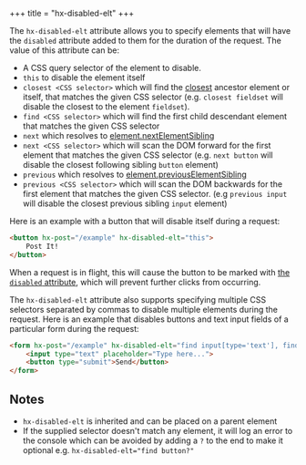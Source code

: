 +++
title = "hx-disabled-elt"
+++

The `hx-disabled-elt` attribute allows you to specify elements that will have the `disabled` attribute
added to them for the duration of the request. The value of this attribute can be:

* A CSS query selector of the element to disable.
* `this` to disable the element itself
* `closest <CSS selector>` which will find the [closest](https://developer.mozilla.org/docs/Web/API/Element/closest)
  ancestor element or itself, that matches the given CSS selector
  (e.g. `closest fieldset` will disable the closest to the element `fieldset`).
* `find <CSS selector>` which will find the first child descendant element that matches the given CSS selector
* `next` which resolves to [element.nextElementSibling](https://developer.mozilla.org/docs/Web/API/Element/nextElementSibling)
* `next <CSS selector>` which will scan the DOM forward for the first element that matches the given CSS selector
  (e.g. `next button` will disable the closest following sibling `button` element)
* `previous` which resolves to [element.previousElementSibling](https://developer.mozilla.org/docs/Web/API/Element/previousElementSibling)
* `previous <CSS selector>` which will scan the DOM backwards for the first element that matches the given CSS selector.
  (e.g `previous input` will disable the closest previous sibling `input` element)

Here is an example with a button that will disable itself during a request:

```html
<button hx-post="/example" hx-disabled-elt="this">
    Post It!
</button>
```

When a request is in flight, this will cause the button to be marked with [the `disabled` attribute](https://developer.mozilla.org/en-US/docs/Web/HTML/Attributes/disabled), 
which will prevent further clicks from occurring.  

The `hx-disabled-elt` attribute also supports specifying multiple CSS selectors separated by commas to disable multiple elements during the request. Here is an example that disables buttons and text input fields of a particular form during the request:

```html
<form hx-post="/example" hx-disabled-elt="find input[type='text'], find button">
    <input type="text" placeholder="Type here...">
    <button type="submit">Send</button>
</form>
```

## Notes

* `hx-disabled-elt` is inherited and can be placed on a parent element
* If the supplied selector doesn't match any element, it will log an error to the console which can be avoided by adding a `?` to the end to make it optional e.g. `hx-disabled-elt="find button?"`

[hx-trigger]: https://htmx.org/attributes/hx-trigger/
